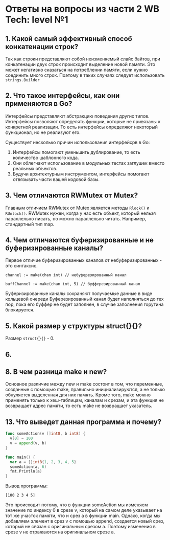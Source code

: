 # Ответы на вопросы из части 2 WB Tech: level №1

## 1. Какой самый эффективный способ конкатенации строк?
Так как строки представляют собой неизменяемый слайс байтов, при конкатенации двух строк происходит выделение новой памяти. Это может негативно сказаться на потреблении памяти, если нужно соединить много строк. Поэтому в таких случаях следует использовать `strings.Builder`
## 2. Что такое интерфейсы, как они применяются в Go?
Интерфейсы представляют абстракцию поведения других типов. Интерфейсы позволяют определять функции, которые не привязаны к конкретной реализации. То есть интерфейсы определяют некоторый функционал, но не реализуют его.
  
  Существует несколько причин использования интерфейсрв в Go:
  1. Интерфейсы помогают уменьшить дублирование, то есть количество шаблонного кода.
  2. Они облегчают использование в модульных тестах заглушек вместо реальных объектов.
  3. Будучи архитектурным инструментом, интерфейсы помогают отвязывать части вашей кодовой базы.
## 3. Чем отличаются RWMutex от Mutex?
Главным отличием RWMutex от Mutex является методы `Rlock()` и `RUnlock()`. RWMutex нужен, когда у нас есть объект, который нельзя параллельно писать, но можно параллельно читать. Например, стандартный тип map.
## 4. Чем отличаются буферизированные и не буферизированные каналы?
Первое отличие буферизированных каналов от небуферизированных - это синтаксис.
```
channel := make(chan int) // небуферезированный канал

buffChannel := make(chan int, 5) // буфферезированный канал
```
Буферизированные каналы сохраняют получаемые данные в виде кольцевой очереди
Буферезированный канал будет наполняться до тех пор, пока его буффер не будет заполнен, в случае заполнения горутина блокируется.
## 5. Какой размер у структуры struct{}{}?
Размер `struct{}{}` - 0.
## 6. 
## 8. В чем разница make и new?
Основное различие между new и make состоит в том, что переменные, созданные с помощью make, правильно инициализируются, а не только обнуляется выделенная для них память. Кроме того, make можно применять только к хеш-таблицам, каналам и срезам, и эта функция не возвращает адрес памяти, то есть make не возвращает указатель.
## 13. Что выведет данная программа и почему?
```go
func someAction(v []int8, b int8) {
  v[0] = 100
  v = append(v, b)
}

func main() {
  var a = []int8{1, 2, 3, 4, 5}
  someAction(a, 6)
  fmt.Println(a)
}
```
Вывод программы:
```
[100 2 3 4 5]
```
Это происходит потому, что в функции someAction мы изменяем значение по индексу 0 в срезе v, который на самом деле указывает на тот же участок памяти, что и срез a в функции main. Однако, когда мы добавляем элемент в срез v с помощью append, создается новый срез, который не связан с оригинальным срезом a. Поэтому изменения в срезе v не отражаются на оригинальном срезе a.



